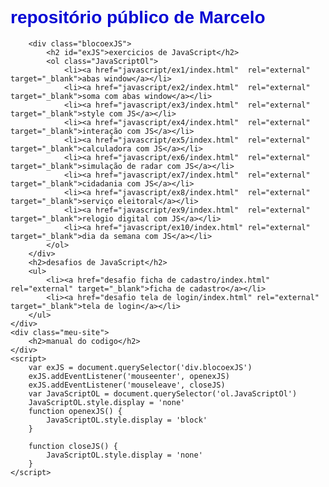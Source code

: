 <html lang="pt-br">
<head>
    <meta charset="UTF-8">
    <meta http-equiv="X-UA-Compatible" content="IE=edge">
    <meta name="viewport" content="width=device-width, initial-scale=1.0">
    <title>Document</title>
<style>
    * {
        border: 0px solid black;
        font-family: Arial, Helvetica, sans-serif;
    }

    li {
        margin: 0.4em;
    }

    a {
        /*color: rgb(182, 35, 35);*/
        color: rgb(5, 5, 212);
        text-decoration: none;
        cursor: pointer;
    }

    .JavaScript {
        width: fit-content;
    }

    .blocoexJS {
        background: #00000020;
        margin: auto;
        min-height: 2em;
        width: 19em;
        padding: 0.5em;
        border-radius: 10px;
        transition-delay: 1s;
        text-align: center;
    }

    .blocoexJS > ol {
        text-align: left;
    }

    .meu-site {
        background: #00000020;
        width: 20em;
        padding: 0.6em;
        border-radius: 10px;
        display: flex;
        align-items: center;
        justify-content: center;
    }
</style>

</head>
<body>
    <h1><a href="https://github.com/MarceloBAmaro" target="_blank">repositório público de Marcelo</a></h1>
    <div class="JavaScript">

        <div class="blocoexJS">
            <h2 id="exJS">exercicios de JavaScript</h2>
            <ol class="JavaScriptOl">
                <li><a href="javascript/ex1/index.html"  rel="external" target="_blank">abas window</a></li>
                <li><a href="javascript/ex2/index.html"  rel="external" target="_blank">soma com abas window</a></li>
                <li><a href="javascript/ex3/index.html"  rel="external" target="_blank">style com JS</a></li>
                <li><a href="javascript/ex4/index.html"  rel="external" target="_blank">interação com JS</a></li>
                <li><a href="javascript/ex5/index.html"  rel="external" target="_blank">calculadora com JS</a></li>
                <li><a href="javascript/ex6/index.html"  rel="external" target="_blank">simulação de radar com JS</a></li>
                <li><a href="javascript/ex7/index.html"  rel="external" target="_blank">cidadania com JS</a></li>
                <li><a href="javascript/ex8/index.html"  rel="external" target="_blank">serviço eleitoral</a></li>
                <li><a href="javascript/ex9/index.html"  rel="external" target="_blank">relogio digital com JS</a></li>
                <li><a href="javascript/ex10/index.html" rel="external" target="_blank">dia da semana com JS</a></li>
            </ol>
        </div>
        <h2>desafios de JavaScript</h2>
        <ul>
            <li><a href="desafio ficha de cadastro/index.html" rel="external" target="_blank">ficha de cadastro</a></li>
            <li><a href="desafio tela de login/index.html" rel="external" target="_blank">tela de login</a></li>
        </ul>
    </div>
    <div class="meu-site">
        <h2>manual do codigo</h2>
    </div>
    <script>
        var exJS = document.querySelector('div.blocoexJS')
        exJS.addEventListener('mouseenter', openexJS)
        exJS.addEventListener('mouseleave', closeJS)
        var JavaScriptOL = document.querySelector('ol.JavaScriptOl')
        JavaScriptOL.style.display = 'none'
        function openexJS() {
            JavaScriptOL.style.display = 'block'
        }

        function closeJS() {
            JavaScriptOL.style.display = 'none'
        }
    </script>
</body>
</html>